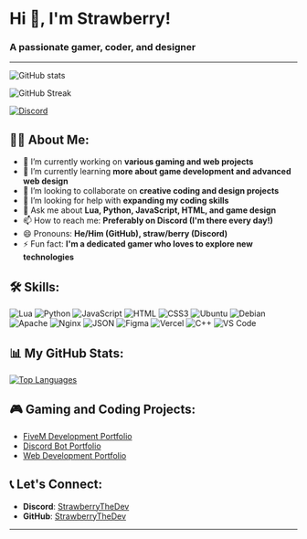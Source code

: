 # Hi 👋, I'm Strawberry!

### A passionate gamer, coder, and designer

---

![GitHub stats](https://github-readme-stats.vercel.app/api?username=yourusername&show_icons=true&theme=synthwave)

![GitHub Streak](https://github-readme-streak-stats.herokuapp.com/?user=yourusername&theme=synthwave)

[![Discord](https://img.shields.io/badge/Discord-straw%2Fberry-%237289DA?style=for-the-badge&logo=discord&logoColor=white)](https://discord.com/users/yourDiscordID)

## 🧑‍💻 About Me:
- 🔭 I’m currently working on **various gaming and web projects**
- 🌱 I’m currently learning **more about game development and advanced web design**
- 👯 I’m looking to collaborate on **creative coding and design projects**
- 🤔 I’m looking for help with **expanding my coding skills**
- 💬 Ask me about **Lua, Python, JavaScript, HTML, and game design**
- 📫 How to reach me: **Preferably on Discord (I'm there every day!)**
- 😄 Pronouns: **He/Him (GitHub), straw/berry (Discord)**
- ⚡ Fun fact: **I'm a dedicated gamer who loves to explore new technologies**

## 🛠 Skills:

![Lua](https://img.shields.io/badge/Lua-2C2D72?style=for-the-badge&logo=lua&logoColor=white)
![Python](https://img.shields.io/badge/Python-3776AB?style=for-the-badge&logo=python&logoColor=white)
![JavaScript](https://img.shields.io/badge/JavaScript-F7DF1E?style=for-the-badge&logo=javascript&logoColor=black)
![HTML](https://img.shields.io/badge/HTML-E34F26?style=for-the-badge&logo=html5&logoColor=white)
![CSS3](https://img.shields.io/badge/CSS3-1572B6?style=for-the-badge&logo=css3&logoColor=white)
![Ubuntu](https://img.shields.io/badge/Ubuntu-E95420?style=for-the-badge&logo=ubuntu&logoColor=white)
![Debian](https://img.shields.io/badge/Debian-A81D33?style=for-the-badge&logo=debian&logoColor=white)
![Apache](https://img.shields.io/badge/Apache-D22128?style=for-the-badge&logo=apache&logoColor=white)
![Nginx](https://img.shields.io/badge/Nginx-009639?style=for-the-badge&logo=nginx&logoColor=white)
![JSON](https://img.shields.io/badge/JSON-000000?style=for-the-badge&logo=json&logoColor=white)
![Figma](https://img.shields.io/badge/Figma-F24E1E?style=for-the-badge&logo=figma&logoColor=white)
![Vercel](https://img.shields.io/badge/Vercel-000000?style=for-the-badge&logo=vercel&logoColor=white)
![C++](https://img.shields.io/badge/C++-00599C?style=for-the-badge&logo=cplusplus&logoColor=white)
![VS Code](https://img.shields.io/badge/VS_Code-007ACC?style=for-the-badge&logo=visualstudiocode&logoColor=white)

## 📊 My GitHub Stats:

[![Top Languages](https://github-readme-stats.vercel.app/api/top-langs/?username=yourusername&layout=compact&theme=synthwave)](https://github.com/anuraghazra/github-readme-stats)

## 🎮 Gaming and Coding Projects:

- [FiveM Development Portfolio](#)
- [Discord Bot Portfolio](#)
- [Web Development Portfolio](#)

## 📞 Let's Connect:

- **Discord**: [StrawberryTheDev](https://discord.com/users/348751338429218817)
- **GitHub**: [StrawberryTheDev](https://github.com/StrawberryTheDev)

---

